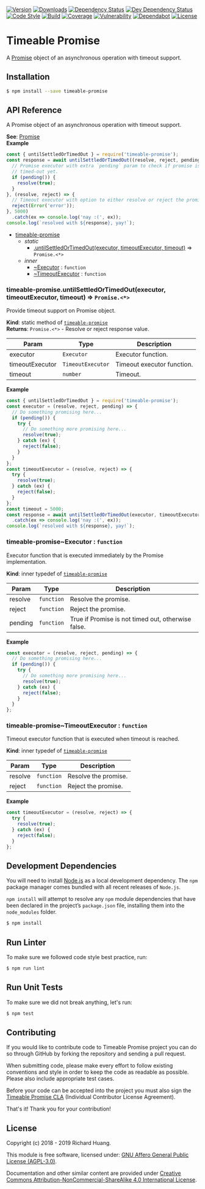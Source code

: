 [![Version](https://img.shields.io/npm/v/timeable-promise.svg)](https://bit.ly/2YFweqU)
[![Downloads](https://img.shields.io/npm/dt/timeable-promise.svg)](https://bit.ly/2YFweqU)
[![Dependency Status](https://img.shields.io/david/rickypc/timeable-promise.svg)](https://bit.ly/2KhJo3N)
[![Dev Dependency Status](https://img.shields.io/david/dev/rickypc/timeable-promise.svg)](https://bit.ly/2MuKEU3)
[![Code Style](https://img.shields.io/badge/code%20style-Airbnb-red.svg)](https://bit.ly/2JYN1gk)
[![Build](https://img.shields.io/travis/rickypc/timeable-promise.svg)](https://bit.ly/2ZlJrSv)
[![Coverage](https://img.shields.io/codecov/c/github/rickypc/timeable-promise.svg)](https://bit.ly/2LPRiVj)
[![Vulnerability](https://img.shields.io/snyk/vulnerabilities/github/rickypc/timeable-promise.svg)](https://bit.ly/2yP3kGa)
[![Dependabot](https://api.dependabot.com/badges/status?host=github&repo=rickypc/timeable-promise)](https://bit.ly/2KIM5vs)
[![License](https://img.shields.io/npm/l/timeable-promise.svg)](https://bit.ly/2yi7gyO)

Timeable Promise
================

A [Promise](https://mzl.la/2MQJhPC) object of an asynchronous operation with timeout support.

Installation
-

```bash
$ npm install --save timeable-promise
```

API Reference
-
A Promise object of an asynchronous operation with timeout support.

**See**: [Promise](https://mzl.la/2MQJhPC)  
**Example**  
```js
const { untilSettledOrTimedOut } = require('timeable-promise');
const response = await untilSettledOrTimedOut((resolve, reject, pending) => {
  // Promise executor with extra `pending` param to check if promise is not
  // timed-out yet.
  if (pending()) {
    resolve(true);
  }
}, (resolve, reject) => {
  // Timeout executor with option to either resolve or reject the promise.
  reject(Error('error'));
}, 5000)
  .catch(ex => console.log('nay :(', ex));
console.log(`resolved with ${response}, yay!`);
```

* [timeable-promise](#module_timeable-promise)
    * _static_
        * [.untilSettledOrTimedOut(executor, timeoutExecutor, timeout)](#module_timeable-promise.untilSettledOrTimedOut) ⇒ <code>Promise.&lt;\*&gt;</code>
    * _inner_
        * [~Executor](#module_timeable-promise..Executor) : <code>function</code>
        * [~TimeoutExecutor](#module_timeable-promise..TimeoutExecutor) : <code>function</code>

<a name="module_timeable-promise.untilSettledOrTimedOut"></a>

### timeable-promise.untilSettledOrTimedOut(executor, timeoutExecutor, timeout) ⇒ <code>Promise.&lt;\*&gt;</code>
Provide timeout support on Promise object.

**Kind**: static method of [<code>timeable-promise</code>](#module_timeable-promise)  
**Returns**: <code>Promise.&lt;\*&gt;</code> - Resolve or reject response value.  

| Param | Type | Description |
| --- | --- | --- |
| executor | <code>Executor</code> | Executor function. |
| timeoutExecutor | <code>TimeoutExecutor</code> | Timeout executor function. |
| timeout | <code>number</code> | Timeout. |

**Example**  
```js
const { untilSettledOrTimedOut } = require('timeable-promise');
const executor = (resolve, reject, pending) => {
  // Do something promising here...
  if (pending()) {
    try {
      // Do something more promising here...
      resolve(true);
    } catch (ex) {
      reject(false);
    }
  }
};
const timeoutExecutor = (resolve, reject) => {
  try {
    resolve(true);
  } catch (ex) {
    reject(false);
  }
};
const timeout = 5000;
const response = await untilSettledOrTimedOut(executor, timeoutExecutor, timeout)
  .catch(ex => console.log('nay :(', ex));
console.log(`resolved with ${response}, yay!`);
```
<a name="module_timeable-promise..Executor"></a>

### timeable-promise~Executor : <code>function</code>
Executor function that is executed immediately by the Promise implementation.

**Kind**: inner typedef of [<code>timeable-promise</code>](#module_timeable-promise)  

| Param | Type | Description |
| --- | --- | --- |
| resolve | <code>function</code> | Resolve the promise. |
| reject | <code>function</code> | Reject the promise. |
| pending | <code>function</code> | True if Promise is not timed out, otherwise false. |

**Example**  
```js
const executor = (resolve, reject, pending) => {
  // Do something promising here...
  if (pending()) {
    try {
      // Do something more promising here...
      resolve(true);
    } catch (ex) {
      reject(false);
    }
  }
};
```
<a name="module_timeable-promise..TimeoutExecutor"></a>

### timeable-promise~TimeoutExecutor : <code>function</code>
Timeout executor function that is executed when timeout is reached.

**Kind**: inner typedef of [<code>timeable-promise</code>](#module_timeable-promise)  

| Param | Type | Description |
| --- | --- | --- |
| resolve | <code>function</code> | Resolve the promise. |
| reject | <code>function</code> | Reject the promise. |

**Example**  
```js
const timeoutExecutor = (resolve, reject) => {
  try {
    resolve(true);
  } catch (ex) {
    reject(false);
  }
};
```

Development Dependencies
-
You will need to install [Node.js](https://bit.ly/2SMCGXK) as a local development dependency. The `npm` package manager comes bundled with all recent releases of `Node.js`.

`npm install` will attempt to resolve any `npm` module dependencies that have been declared in the project’s `package.json` file, installing them into the `node_modules` folder.

```bash
$ npm install
```

Run Linter
-
To make sure we followed code style best practice, run:

```bash
$ npm run lint
```

Run Unit Tests
-
To make sure we did not break anything, let's run:

```bash
$ npm test
```

Contributing
-
If you would like to contribute code to Timeable Promise project you can do so through GitHub by forking the repository and sending a pull request.

When submitting code, please make every effort to follow existing conventions and style in order to keep the code as readable as possible. Please also include appropriate test cases.

Before your code can be accepted into the project you must also sign the [Timeable Promise CLA](https://bit.ly/2GCEiOy) (Individual Contributor License Agreement).

That's it! Thank you for your contribution!

License
-
Copyright (c) 2018 - 2019 Richard Huang.

This module is free software, licensed under: [GNU Affero General Public License (AGPL-3.0)](https://bit.ly/2yi7gyO).

Documentation and other similar content are provided under [Creative Commons Attribution-NonCommercial-ShareAlike 4.0 International License](https://bit.ly/2SMCRlS).
